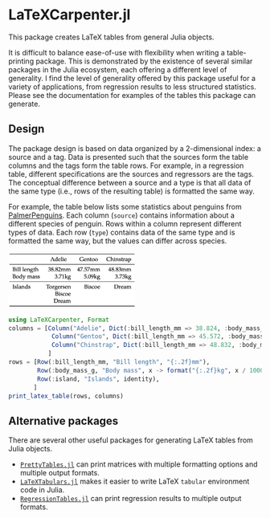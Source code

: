 # LaTeXCarpenter.jl

This package creates LaTeX tables from general Julia objects.

It is difficult to balance ease-of-use with flexibility when writing a table-printing package.
This is demonstrated by the existence of several similar packages in the Julia ecosystem, each offering a different level of generality.
I find the level of generality offered by this package useful for a variety of applications, from regression results to less structured statistics.
Please see the documentation for examples of the tables this package can generate.

## Design

The package design is based on data organized by a 2-dimensional index: a source and a tag. Data is presented such that the sources form the table columns and the tags form the table rows. For example, in a regression table, different specifications are the sources and regressors are the tags.
The conceptual difference between a source and a type is that all data of the same type (i.e., rows of the resulting table) is formatted the same way.

For example, the table below lists some statistics about penguins from [PalmerPenguins](https://allisonhorst.github.io/palmerpenguins/articles/intro.html).
Each column (`source`) contains information about a different species of penguin. Rows within a column represent different types of data.
Each row (`type`) contains data of the same type and is formatted the same way, but the values can differ across species.

<img src="docs/src/assets/penguins3.png" width=50% height=50%>

```julia
using LaTeXCarpenter, Format
columns = [Column("Adelie", Dict(:bill_length_mm => 38.824, :body_mass_g => 3713, :islands => ["Torgerson", "Biscoe", "Dream"])),
            Column("Gentoo", Dict(:bill_length_mm => 45.572, :body_mass_g => 5091, :islands => ["Biscoe"])),
            Column("Chinstrap", Dict(:bill_length_mm => 48.832, :body_mass_g => 3634, :islands => ["Dream"])),
           ]
rows = [Row(:bill_length_mm, "Bill length", "{:.2f}mm"),
        Row(:body_mass_g, "Body mass", x -> format("{:.2f}kg", x / 1000)),
        Row(:island, "Islands", identity),
       ]
print_latex_table(rows, columns)
```

## Alternative packages

There are several other useful packages for generating LaTeX tables from Julia objects.

- [`PrettyTables.jl`](https://github.com/ronisbr/PrettyTables.jl) can print matrices with multiple formatting options and multiple output formats. 
- [`LaTeXTabulars.jl`](https://github.com/tpapp/LaTeXTabulars.jl) makes it easier to write LaTeX `tabular` environment code in Julia.
- [`RegressionTables.jl`](https://github.com/jmboehm/RegressionTables.jl) can print regression results to multiple output formats.
